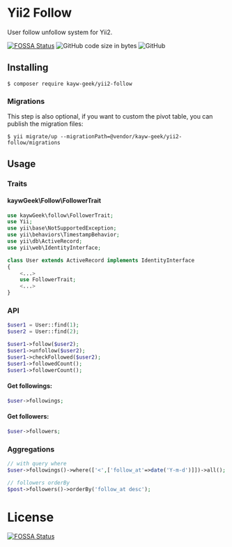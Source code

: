 # 				Yii2 Follow



User follow unfollow system for Yii2.

[![FOSSA Status](https://app.fossa.com/api/projects/git%2Bgithub.com%2Fkayw-geek%2Fyii2-follow.svg?type=shield)](https://app.fossa.com/projects/git%2Bgithub.com%2Fkayw-geek%2Fyii2-follow?ref=badge_shield) ![GitHub code size in bytes](https://img.shields.io/github/languages/code-size/kayw-geek/yii2-follow) ![GitHub](https://img.shields.io/github/license/kayw-geek/yii2-follow) 

## Installing

```
$ composer require kayw-geek/yii2-follow
```

### Migrations

This step is also optional, if you want to custom the pivot table, you can publish the migration files:

```
$ yii migrate/up --migrationPath=@vendor/kayw-geek/yii2-follow/migrations
```

## Usage

### Traits

#### kaywGeek\Follow\FollowerTrait

```php
use kaywGeek\follow\FollowerTrait;
use Yii;
use yii\base\NotSupportedException;
use yii\behaviors\TimestampBehavior;
use yii\db\ActiveRecord;
use yii\web\IdentityInterface;

class User extends ActiveRecord implements IdentityInterface
{
    <...>
    use FollowerTrait;
    <...>
}
```

### API

```php
$user1 = User::find(1);
$user2 = User::find(2);

$user1->follow($user2);
$user1->unfollow($user2);
$user1->checkFollowed($user2);
$user1->followedCount();
$user1->followerCount();
```

#### Get followings:

```php
$user->followings;
```

#### Get followers:

```php
$user->followers;
```

### Aggregations

```php
// with query where
$user->followings()->where(['<',['follow_at'=>date('Y-m-d')]])->all();

// followers orderBy
$post->followers()->orderBy('follow_at desc');
```

# License
[![FOSSA Status](https://app.fossa.com/api/projects/git%2Bgithub.com%2Fkayw-geek%2Fyii2-follow.svg?type=large)](https://app.fossa.com/projects/git%2Bgithub.com%2Fkayw-geek%2Fyii2-follow?ref=badge_large)
